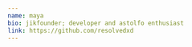 ```yaml
---
name: maya
bio: jikfounder; developer and astolfo enthusiast
link: https://github.com/resolvedxd
---
```

